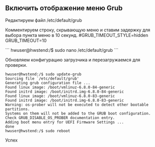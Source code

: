 ## Включить отображение меню Grub
<p>Редактируем файл /etc/default/grub</p>
<p>Комментируем строку, скрывающую меню и ставим задержку для выбора пункта меню в 10 секунд.
#GRUB_TIMEOUT_STYLE=hidden
GRUB_TIMEOUT=10
</p>
```
hwuser@hwstend:/$ sudo nano /etc/default/grub
```
<p>Обновляем конфигурацию загрузчика и перезагружаемся для проверки.</p>

```
hwuser@hwstend:/$ sudo update-grub
Sourcing file `/etc/default/grub'
Generating grub configuration file ...
Found linux image: /boot/vmlinuz-6.8.0-84-generic
Found initrd image: /boot/initrd.img-6.8.0-84-generic
Found linux image: /boot/vmlinuz-6.8.0-83-generic
Found initrd image: /boot/initrd.img-6.8.0-83-generic
Warning: os-prober will not be executed to detect other bootable partitions.
Systems on them will not be added to the GRUB boot configuration.
Check GRUB_DISABLE_OS_PROBER documentation entry.
Adding boot menu entry for UEFI Firmware Settings ...
done
hwuser@hwstend:/$ sudo reboot

```
Успех
